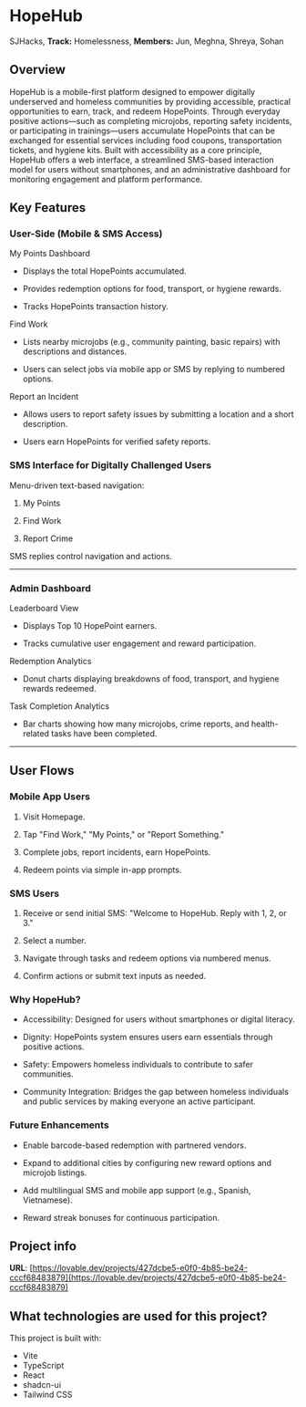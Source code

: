 
# HopeHub
SJHacks, **Track:** Homelessness, **Members:** Jun, Meghna, Shreya, Sohan
## Overview

HopeHub is a mobile-first platform designed to empower digitally underserved and homeless communities by providing accessible, practical opportunities to earn, track, and redeem HopePoints. Through everyday positive actions—such as completing microjobs, reporting safety incidents, or participating in trainings—users accumulate HopePoints that can be exchanged for essential services including food coupons, transportation tickets, and hygiene kits. Built with accessibility as a core principle, HopeHub offers a web interface, a streamlined SMS-based interaction model for users without smartphones, and an administrative dashboard for monitoring engagement and platform performance.

## Key Features

### User-Side (Mobile & SMS Access)

My Points Dashboard

- Displays the total HopePoints accumulated.

- Provides redemption options for food, transport, or hygiene rewards.

- Tracks HopePoints transaction history.

Find Work

- Lists nearby microjobs (e.g., community painting, basic repairs) with descriptions and distances.

- Users can select jobs via mobile app or SMS by replying to numbered options.

Report an Incident

- Allows users to report safety issues by submitting a location and a short description.

- Users earn HopePoints for verified safety reports.

### SMS Interface for Digitally Challenged Users

Menu-driven text-based navigation:

1. My Points

2. Find Work

3. Report Crime

SMS replies control navigation and actions.

---

### Admin Dashboard

Leaderboard View

- Displays Top 10 HopePoint earners.

- Tracks cumulative user engagement and reward participation.

Redemption Analytics

- Donut charts displaying breakdowns of food, transport, and hygiene rewards redeemed.

Task Completion Analytics

- Bar charts showing how many microjobs, crime reports, and health-related tasks have been completed.

---

## User Flows

### Mobile App Users

1. Visit Homepage.

1. Tap "Find Work," "My Points," or "Report Something."

1. Complete jobs, report incidents, earn HopePoints.

1. Redeem points via simple in-app prompts.

### SMS Users

1. Receive or send initial SMS: "Welcome to HopeHub. Reply with 1, 2, or 3."

1. Select a number.

1. Navigate through tasks and redeem options via numbered menus.

1. Confirm actions or submit text inputs as needed.

### Why HopeHub?

- Accessibility: Designed for users without smartphones or digital literacy.

- Dignity: HopePoints system ensures users earn essentials through positive actions.

- Safety: Empowers homeless individuals to contribute to safer communities.

- Community Integration: Bridges the gap between homeless individuals and public services by making everyone an active participant.

### Future Enhancements

- Enable barcode-based redemption with partnered vendors.

- Expand to additional cities by configuring new reward options and microjob listings.

- Add multilingual SMS and mobile app support (e.g., Spanish, Vietnamese).

- Reward streak bonuses for continuous participation.


## Project info

**URL**: [https://lovable.dev/projects/427dcbe5-e0f0-4b85-be24-cccf68483879](https://lovable.dev/projects/427dcbe5-e0f0-4b85-be24-cccf68483879)

## What technologies are used for this project?

This project is built with:

- Vite
- TypeScript
- React
- shadcn-ui
- Tailwind CSS

